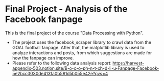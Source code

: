 # Final Project - Analysis of the Facebook fanpage

This is the final project of the course "Data Processing with Python".
- The project uses the facebook_scraper library to crawl data from the GOAL football fanpage. After that, the matplotlib library is used to analyze interactions and posts, from which suggestions are made for how the fanpage can improve.
- Please refer to the following data analysis report: https://harvest-appendix-503.notion.site/B-o-c-o-ph-n-t-ch-d-li-u-Fanpage-Facebook-5e2bcc0030de4131a0b581d5b055e42e?pvs=4

